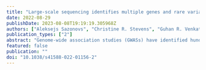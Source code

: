 ```yaml
---
title: "Large-scale sequencing identifies multiple genes and rare variants associated with Crohn's disease susceptibility"
date: 2022-08-29
publishDate: 2023-08-08T19:19:19.305968Z
authors: ["Aleksejs Sazonovs", "Christine R. Stevens", "Guhan R. Venkataraman", "Kai Yuan", "Brandon Avila", "Maria T. Abreu", "Tariq Ahmad", "Matthieu Allez", "Ashwin N. Ananthakrishnan", "Gil Atzmon", "Aris Baras", "Jeffrey C. Barrett", "Nir Barzilai", "Laurent Beaugerie", "Ashley Beecham", "Charles N. Bernstein", "Alain Bitton", "Bernd Bokemeyer", "Andrew Chan", "Daniel Chung", "Isabelle Cleynen", "Jacques Cosnes", "David J. Cutler", "Allan Daly", "Oriana M. Damas", "Lisa W. Datta", "Noor Dawany", "Marcella Devoto", "Sheila Dodge", "Eva Ellinghaus", "Laura Fachal", "Martti Farkkila", "William Faubion", "Manuel Ferreira", "Denis Franchimont", "Stacey B. Gabriel", "Tian Ge", "Michel Georges", "Kyle Gettler", "Mamta Giri", "Benjamin Glaser", "Siegfried Goerg", "Philippe Goyette", "Daniel Graham", "Eija Hämäläinen", "Talin Haritunians", "Graham A. Heap", "Mikko Hiltunen", "Marc Hoeppner", "Julie E. Horowitz", "Peter Irving", "Vivek Iyer", "Chaim Jalas", "Judith Kelsen", "Hamed Khalili", "Barbara S. Kirschner", "Kimmo Kontula", "Jukka T. Koskela", "Subra Kugathasan", "Juozas Kupcinskas", "Christopher A. Lamb", "Matthias Laudes", "Chloé Lévesque", "Adam P. Levine", "James D. Lewis", "Claire Liefferinckx", "Britt-Sabina Loescher", "Edouard Louis", "John Mansfield", "Sandra May", "Jacob L. McCauley", "Emebet Mengesha", "Myriam Mni", "Paul Moayyedi", "Christopher J. Moran", "Rodney D. Newberry", "Sirimon O'Charoen", "David T. Okou", "Bas Oldenburg", "Harry Ostrer", "Aarno Palotie", "Jean Paquette", "Joel Pekow", "Inga Peter", "Marieke J. Pierik", "Cyriel Y. Ponsioen", "Nikolas Pontikos", "Natalie Prescott", "Ann E. Pulver", "Souad Rahmouni", "Daniel L. Rice", "Päivi Saavalainen", "Bruce Sands", "R. Balfour Sartor", "Elena R. Schiff", "Stefan Schreiber", "L. Philip Schumm", "Anthony W. Segal", "Philippe Seksik", "Rasha Shawky", "Shehzad Z. Sheikh", "Mark S. Silverberg", "Alison Simmons", "Jurgita Skeiceviciene", "Harry Sokol", "Matthew Solomonson", "Hari Somineni", "Dylan Sun", "Stephan Targan", "Dan Turner", "Holm H. Uhlig", "Andrea E. van der Meulen", "Séverine Vermeire", "Sare Verstockt", "Michiel D. Voskuil", "Harland S. Winter", "Justine Young", "Belgium IBD Consortium", "Cedars-Sinai IBD", "International IBD Genetics Consortium", "NIDDK IBD Genetics Consortium", "NIHR IBD BioResource", "Regeneron Genetics Center", "SHARE Consortium", "SPARC IBD Network", "UK IBD Genetics Consortium", "Richard H. Duerr", "Andre Franke", "Steven R. Brant", "Judy Cho", "Rinse K. Weersma", "Miles Parkes", "Ramnik J. Xavier", "Manuel A. Rivas", "John D. Rioux", "Dermot P. B. McGovern", "Hailiang Huang", "Carl A. Anderson", "Mark J. Daly"]
publication_types: ["2"]
abstract: "Genome-wide association studies (GWASs) have identified hundreds of loci associated with Crohn's disease (CD). However, as with all complex diseases, robust identification of the genes dysregulated by noncoding variants typically driving GWAS discoveries has been challenging. Here, to complement GWASs and better define actionable biological targets, we analyzed sequence data from more than 30,000 patients with CD and 80,000 population controls. We directly implicate ten genes in general onset CD for the first time to our knowledge via association to coding variation, four of which lie within established CD GWAS loci. In nine instances, a single coding variant is significantly associated, and in the tenth, ATG4C, we see additionally a significantly increased burden of very rare coding variants in CD cases. In addition to reiterating the central role of innate and adaptive immune cells as well as autophagy in CD pathogenesis, these newly associated genes highlight the emerging role of mesenchymal cells in the development and maintenance of intestinal inflammation."
featured: false
publication: ""
doi: "10.1038/s41588-022-01156-2"
---
```



